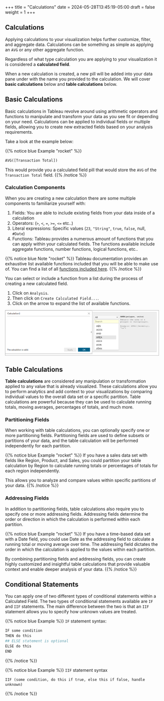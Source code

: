 +++
title = "Calculations"
date = 2024-05-28T13:45:19-05:00
draft = false
weight = 1
+++

## Calculations

Applying calculations to your visualization helps further customize, filter, and aggregate data. Calculations can be something as simple as applying an `AVG` or any other aggregate function.

Regardless of what type calculation you are applying to your visualization it is considered a **calculated field**.

When a new calculation is created, a new pill will be added into your data pane under with the name you provided to the calculation. We will cover **basic calculations** below and **table calculations** below.

## Basic Calculations

Basic calculations in Tableau revolve around using arithmetic operators and functions to manipulate and transform your data as you see fit or depending on your need. Calculations can be applied to individual fields or multiple fields, allowing you to create new extracted fields based on your analysis requirements.

Take a look at the example below:

{{% notice blue Example "rocket" %}}
```python
AVG([Transaction Total])
```

This would provide you a calculated field pill that would store the `AVG` of the `Transaction Total` field.
{{% /notice %}}

### Calculation Components

When you are creating a new calculation there are some multiple components to familiarize yourself with:
1. Fields: You are able to include existing fields from your data inside of a calculation
1. Operators: (`>`, `<`, `=`, `>=`, `<=` etc..)
1. Literal expressions: Specific values (`23`, `"String"`, `true`, `false`, null, `#Date`)
1. Functions: Tableau provides a numerous amount of functions that you can apply within your calculated fields. The functions available include aggregate functions, number functions, logical functions, etc..

{{% notice blue Note "rocket" %}}
Tableau documentation provides an exhaustive list available functions included that you will be able to make use of. You can find a list of all [functions included here](https://help.tableau.com/current/pro/desktop/en-us/functions_all_categories.htm).
{{% /notice %}}

You can select or include a function from a list during the process of creating a new calculated field.

1. Click on `Analysis`.
1. Then click on `Create Calculated Field...`.
1. Click on the arrow to expand the list of available functions.

![Creation of a new calculated field within Tableau public, expanding the list of available functions](pictures/tableau-available-functions.png?classes=border)

## Table Calculations

**Table calculations** are considered any manipulation or transformation applied to any value that is already visualized. These calculations allow you to perform analytics and add context to your visualizations by comparing individual values to the overall data set or a specific partition. Table calculations are powerful because they can be used to calculate running totals, moving averages, percentages of totals, and much more.

### Partitioning Fields

When working with table calculations, you can optionally specify one or more partitioning fields. Partitioning fields are used to define subsets or partitions of your data, and the table calculation will be performed independently for each partition.

{{% notice blue Example "rocket" %}}
If you have a sales data set with fields like Region, Product, and Sales, you could partition your table calculation by Region to calculate running totals or percentages of totals for each region independently. 

This allows you to analyze and compare values within specific partitions of your data.
{{% /notice %}}

### Addressing Fields

In addition to partitioning fields, table calculations also require you to specify one or more addressing fields. Addressing fields determine the order or direction in which the calculation is performed within each partition.

{{% notice blue Example "rocket" %}}
If you have a time-based data set with a Date field, you could use Date as the addressing field to calculate a running total or moving average over time. The addressing field dictates the order in which the calculation is applied to the values within each partition.

By combining partitioning fields and addressing fields, you can create highly customized and insightful table calculations that provide valuable context and enable deeper analysis of your data.
{{% /notice %}}

## Conditional Statements

You can apply one of two different types of conditional statements within a Calculated Field. The two types of conditional statements available are `IF` and `IIF` statements. The main difference between the two is that an `IIF` statement allows you to specify how unknown values are treated.

{{% notice blue Example %}}
`IF` statement syntax:

```python
IF some condition
THEN do this
## ELSE statement is optional
ELSE do this
END
```
{{% /notice %}}

{{% notice blue Example %}}
`IIF` statement syntax

```console
IIF (some condition, do this if true, else this if false, handle unknown)
```
{{% /notice %}}